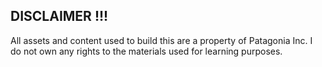 ## DISCLAIMER !!!

All assets and content used to build this are a property of Patagonia Inc. I do not own any rights to the materials used for learning purposes.

